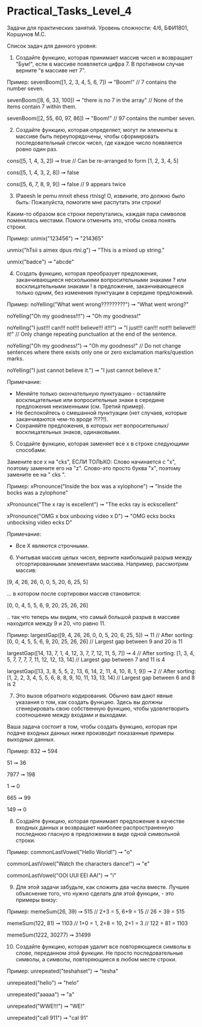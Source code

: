 # Practical_Tasks_Level_4
Задачи для практических занятий. Уровень сложности: 4/6, БФИ1801, Коршунов М.С.


Список задач для данного уровня: 


1.	Создайте функцию, которая принимает массив чисел и возвращает "Бум!", если в массиве появляется цифра 7. В противном случае верните "в массиве нет 7".

Пример:
sevenBoom([1, 2, 3, 4, 5, 6, 7]) ➞ "Boom!"
// 7 contains the number seven.

sevenBoom([8, 6, 33, 100]) ➞ "there is no 7 in the array"
// None of the items contain 7 within them.

sevenBoom([2, 55, 60, 97, 86]) ➞ "Boom!"
// 97 contains the number seven.




2.	Создайте функцию, которая определяет, могут ли элементы в массиве быть переупорядочены, чтобы сформировать последовательный список чисел, где каждое число появляется ровно один раз.

cons([5, 1, 4, 3, 2]) ➞ true
// Can be re-arranged to form [1, 2, 3, 4, 5]

cons([5, 1, 4, 3, 2, 8]) ➞ false

cons([5, 6, 7, 8, 9, 9]) ➞ false
// 9 appears twice





3.	lPaeesh le pemu mnxit ehess rtnisg! О, извините, это должно было быть: Пожалуйста, помогите мне распутать эти строки!

Каким-то образом все строки перепутались, каждая пара символов поменялась местами. Помоги отменить это, чтобы снова понять строки.

Пример:
unmix("123456") ➞ "214365"

unmix("hTsii  s aimex dpus rtni.g") ➞ "This is a mixed up string."

unmix("badce") ➞ "abcde"





4.	Создать функцию, которая преобразует предложения, заканчивающиеся несколькими вопросительными знаками ? или восклицательными знаками ! в предложение, заканчивающееся только одним, без изменения пунктуации в середине предложений.

Пример:
noYelling("What went wrong?????????") ➞ "What went wrong?"

noYelling("Oh my goodness!!!") ➞ "Oh my goodness!"

noYelling("I just!!! can!!! not!!! believe!!! it!!!") ➞ "I just!!! can!!! not!!! believe!!! it!"
// Only change repeating punctuation at the end of the sentence.

noYelling("Oh my goodness!") ➞ "Oh my goodness!"
// Do not change sentences where there exists only one or zero exclamation marks/question marks.

noYelling("I just cannot believe it.") ➞ "I just cannot believe it."

Примечание:
- Меняйте только окончательную пунктуацию - оставляйте восклицательные или вопросительные знаки в середине предложения неизменными (см. Третий пример).
- Не беспокойтесь о смешанной пунктуации (нет случаев, которые заканчиваются чем-то вроде ?!??!).
- Сохраняйте предложения, в которых нет вопросительных/восклицательных знаков, одинаковыми.




5.	Создайте функцию, которая заменяет все x в строке следующими способами:

Замените все x на "cks", ЕСЛИ ТОЛЬКО:
Слово начинается с "x", поэтому замените его на "z".
Слово-это просто буква "х", поэтому замените ее на " cks ".

Пример:
xPronounce("Inside the box was a xylophone") ➞ "Inside the bocks was a zylophone"

xPronounce("The x ray is excellent") ➞ "The ecks ray is eckscellent"

xPronounce("OMG x box unboxing video x D") ➞ "OMG ecks bocks unbocksing video ecks D"

Примечание:
- Все X являются строчными.


6.	Учитывая массив целых чисел, верните наибольший разрыв между отсортированными элементами массива.
Например, рассмотрим массив:

[9, 4, 26, 26, 0, 0, 5, 20, 6, 25, 5]

... в котором после сортировки массив становится:

[0, 0, 4, 5, 5, 6, 9, 20, 25, 26, 26]

.. так что теперь мы видим, что самый большой разрыв в массиве находится между 9 и 20, что равно 11.

Пример:
largestGap([9, 4, 26, 26, 0, 0, 5, 20, 6, 25, 5]) ➞ 11
// After sorting: [0, 0, 4, 5, 5, 6, 9, 20, 25, 26, 26]
// Largest gap between 9 and 20 is 11

largestGap([14, 13, 7, 1, 4, 12, 3, 7, 7, 12, 11, 5, 7]) ➞ 4
// After sorting: [1, 3, 4, 5, 7, 7, 7, 7, 11, 12, 12, 13, 14]
// Largest gap between 7 and 11 is 4

largestGap([13, 3, 8, 5, 5, 2, 13, 6, 14, 2, 11, 4, 10, 8, 1, 9]) ➞ 2
// After sorting: [1, 2, 2, 3, 4, 5, 5, 6, 8, 8, 9, 10, 11, 13, 13, 14]
// Largest gap between 6 and 8 is 2




7.	Это вызов обратного кодирования. Обычно вам дают явные указания о том, как создать функцию. Здесь вы должны сгенерировать свою собственную функцию, чтобы удовлетворить соотношение между входами и выходами.

Ваша задача состоит в том, чтобы создать функцию, которая при подаче входных данных ниже производит показанные примеры выходных данных.

Пример:
832 ➞ 594

51 ➞ 36

7977 ➞ 198

1 ➞ 0

665 ➞ 99

149 ➞ 0





8.	Создайте функцию, которая принимает предложение в качестве входных данных и возвращает наиболее распространенную последнюю гласную в предложении в виде одной символьной строки.

Пример:
commonLastVowel("Hello World!") ➞ "o"

commonLastVowel("Watch the characters dance!") ➞ "e"

commonLastVowel("OOI UUI EEI AAI") ➞ "i"





9.	Для этой задачи забудьте, как сложить два числа вместе. 
Лучшее объяснение того, что нужно сделать для этой функции, - это примеры внизу:

Пример:
memeSum(26, 39) ➞ 515
// 2+3 = 5, 6+9 = 15
// 26 + 39 = 515

memeSum(122, 81) ➞ 1103
// 1+0 = 1, 2+8 = 10, 2+1 = 3
// 122 + 81 = 1103

memeSum(1222, 30277) ➞ 31499





10.	Создайте функцию, которая удалит все повторяющиеся символы в слове, переданном этой функции. 
Не просто последовательные символы, а символы, повторяющиеся в любом месте строки.

Пример:
unrepeated("teshahset") ➞ "tesha"

unrepeated("hello") ➞ "helo"

unrepeated("aaaaa") ➞ "a"

unrepeated("WWE!!!") ➞ "WE!"

unrepeated("call 911") ➞ "cal 91"
 
